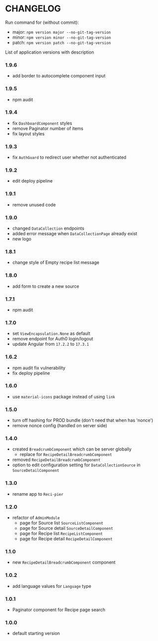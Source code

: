 # CHANGELOG

Run command for (without commit):

- major: `npm version major --no-git-tag-version`
- minor: `npm version minor --no-git-tag-version`
- patch: `npm version patch --no-git-tag-version`

List of application versions with description

### 1.9.6

- add border to autocomplete component input

### 1.9.5

- npm audit

### 1.9.4

- fix `DashboardComponent` styles
- remove Paginator number of items
- fix layout styles

### 1.9.3

- fix `AuthGuard` to redirect user whether not authenticated

### 1.9.2

- edit deploy pipeline

### 1.9.1

- remove unused code

### 1.9.0

- changed `DataCollection` endpoints
- added error message when `DataCollectionPage` already exist
- new logo

### 1.8.1

- change style of Empty recipe list message

### 1.8.0

- add form to create a new source

### 1.7.1

- npm audit

### 1.7.0

- set `ViewEncapsulation.None` as default
- remove endpoint for Auth0 login/logout
- update Angular from `17.2.2` to `17.3.1`

### 1.6.2

- npm audit fix vulnerability
- fix deploy pipeline

### 1.6.0

- use `material-icons` package instead of using `link`

### 1.5.0

- turn off hashing for PROD bundle (don't need that when has 'nonce')
- remove nonce config (handled on server side)

### 1.4.0

- created `BreadcrumbComponent` which can be server globally
  - replace for `RecipeDetailBreadcrumbComponent`
- removed `RecipeDetailBreadcrumbComponent`
- option to edit configuration setting for `DataCollectionSource` in `SourceDetailComponent`

### 1.3.0

- rename app to `Reci-pier`

### 1.2.0

- refactor of `AdminModule`
  - page for Source list `SourceListComponent`
  - page for Source detail `SourceDetailComponent`
  - page for Recipe list `RecipeListComponent`
  - page for Recipe detail `RecipeDetailComponent`

### 1.1.0

- new `RecipeDetailBreadcrumbComponent` component

### 1.0.2

- add language values for `Language` type

### 1.0.1

- Paginator component for Recipe page search

### 1.0.0

- default starting version
